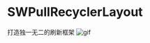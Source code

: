 # SWPullRecyclerLayout
打造独一无二的刷新框架
 ![gif ](http://img.blog.csdn.net/20170305211340466?watermark/2/text/aHR0cDovL2Jsb2cuY3Nkbi5uZXQvc3c5NTA3Mjk=/font/5a6L5L2T/fontsize/400/fill/I0JBQkFCMA==/dissolve/70/gravity/SouthEast)
